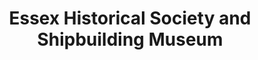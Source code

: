 ---
layout: repo
title: "Essex Historical Society and Shipbuilding Museum"
id: 18252
permalink: repos/18252/
---
